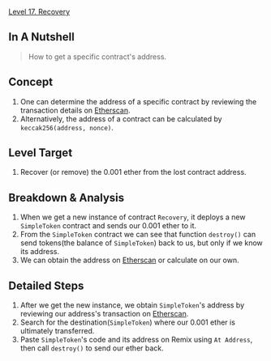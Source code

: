 [Level 17. Recovery](https://ethernaut.openzeppelin.com/level/0xAF98ab8F2e2B24F42C661ed023237f5B7acAB048)

## In A Nutshell

> How to get a specific contract's address.

## Concept

1. One can determine the address of a specific contract by reviewing the transaction details on [Etherscan](https://etherscan.io/).
2. Alternatively, the address of a contract can be calculated by `keccak256(address, nonce)`.

## Level Target

1. Recover (or remove) the 0.001 ether from the lost contract address.

## Breakdown & Analysis

1. When we get a new instance of contract `Recovery`, it deploys a new `SimpleToken` contract and sends our 0.001 ether to it.
2. From the `SimpleToken` contract we can see that function `destroy()` can send tokens(the balance of `SimpleToken`) back to us, but only if we know its address.
3. We can obtain the address on [Etherscan](https://etherscan.io/) or calculate on our own.

## Detailed Steps

1. After we get the new instance, we obtain `SimpleToken`'s address by reviewing our address's transaction on [Etherscan](https://etherscan.io/).
2. Search for the destination(`SimpleToken`) where our 0.001 ether is ultimately transferred.
3. Paste `SimpleToken`'s code and its address on Remix using `At Address`, then call `destroy()` to send our ether back.

## 

